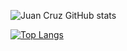 ![Juan Cruz GitHub stats](https://github-readme-stats.vercel.app/api?username=shift-developer&show_icons=true&theme=radical)

[![Top Langs](https://github-readme-stats.vercel.app/api/top-langs/?username=shift-developer&theme=radical&count_private=true&include_all_commits=true&)](https://github.com/anuraghazra/github-readme-stats)

<!--
**shift-developer/shift-developer** is a ✨ _special_ ✨ repository because its `README.md` (this file) appears on your GitHub profile.

Here are some ideas to get you started:

- 🔭 I’m currently working on ...
- 🌱 I’m currently learning ...
- 👯 I’m looking to collaborate on ...
- 🤔 I’m looking for help with ...
- 💬 Ask me about ...
- 📫 How to reach me: ...
- 😄 Pronouns: ...
- ⚡ Fun fact: ...
-->

